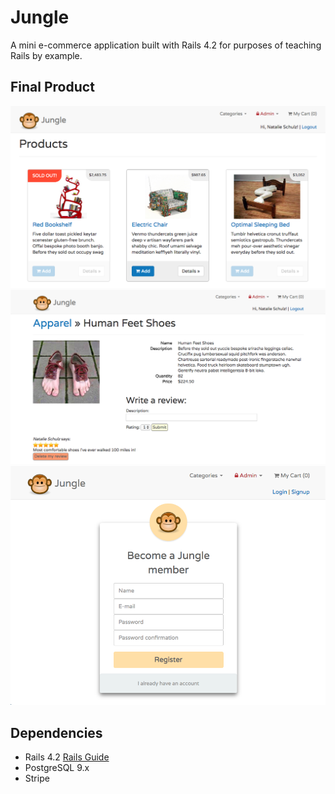 # Jungle

A mini e-commerce application built with Rails 4.2 for purposes of teaching Rails by example.


## Final Product 

!["Homepage"](https://github.com/Nschulz88/jungle-rails/blob/6c2e68c5b2f2b5678a95f3068776ece94fb73c77/app/assets/images/screenshot_home.png?classes=shadow)
!["Product page"](https://github.com/Nschulz88/jungle-rails/blob/6c2e68c5b2f2b5678a95f3068776ece94fb73c77/app/assets/images/screenshot_product.png?classes=shadow)
!["Registration"](https://github.com/Nschulz88/jungle-rails/blob/6c2e68c5b2f2b5678a95f3068776ece94fb73c77/app/assets/images/screenshot_registration.png?classes=shadow)


## Dependencies

* Rails 4.2 [Rails Guide](http://guides.rubyonrails.org/v4.2/)
* PostgreSQL 9.x
* Stripe
